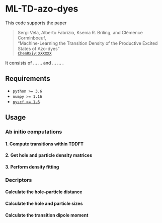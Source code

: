 # ML-TD-azo-dyes

This code supports the paper
> Sergi Vela, Alberto Fabrizio, Ksenia R. Briling, and Clémence Corminboeuf,<br>
> “Machine-Learning the Transition Density of the Productive Excited States of Azo-dyes”<br>
> [`ChemRxiv:XXXXXX`](https://chemrxiv.org/xxxxxx)<br>

It consists of ... ... and ... ... .

## Requirements
* `python >= 3.6`
* `numpy >= 1.16`
* [`pyscf >= 1.6`](https://github.com/pyscf/pyscf)

## Usage

### Ab initio computations

#### 1. Compute transitions within TDDFT

#### 2. Get hole and particle density matrices

#### 3. Perform density fitting

### Decriptors

#### Calculate the hole–particle distance

#### Calculate the hole and particle sizes

#### Calculate the transition dipole moment
